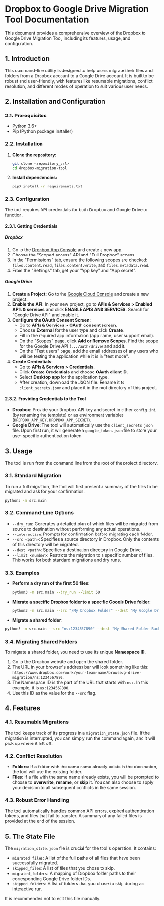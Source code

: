 # Dropbox to Google Drive Migration Tool Documentation

This document provides a comprehensive overview of the Dropbox to Google Drive Migration Tool, including its features, usage, and configuration.

## 1. Introduction

This command-line utility is designed to help users migrate their files and folders from a Dropbox account to a Google Drive account. It is built to be robust and user-friendly, with features like resumable migrations, conflict resolution, and different modes of operation to suit various user needs.

## 2. Installation and Configuration

### 2.1. Prerequisites

*   Python 3.6+
*   Pip (Python package installer)

### 2.2. Installation

1.  **Clone the repository:**
    ```bash
    git clone <repository_url>
    cd dropbox-migration-tool
    ```

2.  **Install dependencies:**
    ```bash
    pip3 install -r requirements.txt
    ```

### 2.3. Configuration

The tool requires API credentials for both Dropbox and Google Drive to function.

#### 2.3.1. Getting Credentials

##### Dropbox
1. Go to the [Dropbox App Console](https://www.dropbox.com/developers/apps) and create a new app.
2. Choose the "Scoped access" API and "Full Dropbox" access.
3. In the "Permissions" tab, ensure the following scopes are checked: `files.content.read`, `files.content.write`, and `files.metadata.read`.
4. From the "Settings" tab, get your "App key" and "App secret".

##### Google Drive
1.  **Create a Project**: Go to the [Google Cloud Console](https://console.cloud.google.com/) and create a new project.
2.  **Enable the API**: In your new project, go to **APIs & Services > Enabled APIs & services** and click **ENABLE APIS AND SERVICES**. Search for "Google Drive API" and enable it.
3.  **Configure the OAuth Consent Screen**:
    - Go to **APIs & Services > OAuth consent screen**.
    - Choose **External** for the user type and click **Create**.
    - Fill in the required app information (app name, user support email).
    - On the "Scopes" page, click **Add or Remove Scopes**. Find the scope for the Google Drive API (`.../auth/drive`) and add it.
    - On the "Test users" page, add the email addresses of any users who will be testing the application while it is in "test mode".
4.  **Create Credentials**:
    - Go to **APIs & Services > Credentials**.
    - Click **Create Credentials** and choose **OAuth client ID**.
    - Select **Desktop app** for the application type.
    - After creation, download the JSON file. Rename it to `client_secrets.json` and place it in the root directory of this project.

#### 2.3.2. Providing Credentials to the Tool

*   **Dropbox**: Provide your Dropbox API key and secret in either `config.ini` (by renaming the template) or as environment variables (`DROPBOX_APP_KEY`, `DROPBOX_APP_SECRET`).
*   **Google Drive**: The tool will automatically use the `client_secrets.json` file. Upon first run, it will generate a `google_token.json` file to store your user-specific authentication token.

## 3. Usage

The tool is run from the command line from the root of the project directory.

### 3.1. Standard Migration

To run a full migration, the tool will first present a summary of the files to be migrated and ask for your confirmation.

```bash
python3 -m src.main
```

### 3.2. Command-Line Options

*   `--dry_run`: Generates a detailed plan of which files will be migrated from source to destination without performing any actual operations.
*   `--interactive`: Prompts for confirmation before migrating each folder.
*   `--src <path>`: Specifies a source directory in Dropbox. Only the contents of this directory will be migrated.
*   `--dest <path>`: Specifies a destination directory in Google Drive.
*   `--limit <number>`: Restricts the migration to a specific number of files. This works for both standard migrations and dry runs.

### 3.3. Examples

*   **Perform a dry run of the first 50 files**:
    ```bash
    python3 -m src.main --dry_run --limit 50
    ```
*   **Migrate a specific Dropbox folder to a specific Google Drive folder**:
    ```bash
    python3 -m src.main --src "/My Dropbox Folder" --dest "My Google Drive Folder/Backup"
    ```
*   **Migrate a shared folder**:
  ```bash
  python3 -m src.main --src "ns:1234567890" --dest "My Shared Folder Backup"
  ```

### 3.4. Migrating Shared Folders

To migrate a shared folder, you need to use its unique **Namespace ID**.

1.  Go to the Dropbox website and open the shared folder.
2.  The URL in your browser's address bar will look something like this: `https://www.dropbox.com/work/your-team-name/browse/g-drive-migration/ns:1234567890`.
3.  The Namespace ID is the part of the URL that starts with `ns:`. In this example, it is `ns:1234567890`.
4.  Use this ID as the value for the `--src` flag.

## 4. Features

### 4.1. Resumable Migrations

The tool keeps track of its progress in a `migration_state.json` file. If the migration is interrupted, you can simply run the command again, and it will pick up where it left off.

### 4.2. Conflict Resolution

*   **Folders**: If a folder with the same name already exists in the destination, the tool will use the existing folder.
*   **Files**: If a file with the same name already exists, you will be prompted to choose to **overwrite**, **rename**, or **skip** it. You can also choose to apply your decision to all subsequent conflicts in the same session.

### 4.3. Robust Error Handling

The tool automatically handles common API errors, expired authentication tokens, and files that fail to transfer. A summary of any failed files is provided at the end of the session.

## 5. The State File

The `migration_state.json` file is crucial for the tool's operation. It contains:

*   `migrated_files`: A list of the full paths of all files that have been successfully migrated.
*   `skipped_files`: A list of files that you chose to skip.
*   `migrated_folders`: A mapping of Dropbox folder paths to their corresponding Google Drive folder IDs.
*   `skipped_folders`: A list of folders that you chose to skip during an interactive run.

It is recommended not to edit this file manually.